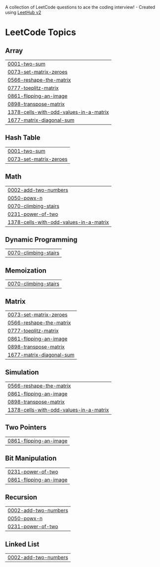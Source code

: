 A collection of LeetCode questions to ace the coding interview! - Created using [LeetHub v2](https://github.com/arunbhardwaj/LeetHub-2.0)
<!---LeetCode Topics Start-->
# LeetCode Topics
## Array
|  |
| ------- |
| [0001-two-sum](https://github.com/2203031240325/Leetcode/tree/master/0001-two-sum) |
| [0073-set-matrix-zeroes](https://github.com/2203031240325/Leetcode/tree/master/0073-set-matrix-zeroes) |
| [0566-reshape-the-matrix](https://github.com/2203031240325/Leetcode/tree/master/0566-reshape-the-matrix) |
| [0777-toeplitz-matrix](https://github.com/2203031240325/Leetcode/tree/master/0777-toeplitz-matrix) |
| [0861-flipping-an-image](https://github.com/2203031240325/Leetcode/tree/master/0861-flipping-an-image) |
| [0898-transpose-matrix](https://github.com/2203031240325/Leetcode/tree/master/0898-transpose-matrix) |
| [1378-cells-with-odd-values-in-a-matrix](https://github.com/2203031240325/Leetcode/tree/master/1378-cells-with-odd-values-in-a-matrix) |
| [1677-matrix-diagonal-sum](https://github.com/2203031240325/Leetcode/tree/master/1677-matrix-diagonal-sum) |
## Hash Table
|  |
| ------- |
| [0001-two-sum](https://github.com/2203031240325/Leetcode/tree/master/0001-two-sum) |
| [0073-set-matrix-zeroes](https://github.com/2203031240325/Leetcode/tree/master/0073-set-matrix-zeroes) |
## Math
|  |
| ------- |
| [0002-add-two-numbers](https://github.com/2203031240325/Leetcode/tree/master/0002-add-two-numbers) |
| [0050-powx-n](https://github.com/2203031240325/Leetcode/tree/master/0050-powx-n) |
| [0070-climbing-stairs](https://github.com/2203031240325/Leetcode/tree/master/0070-climbing-stairs) |
| [0231-power-of-two](https://github.com/2203031240325/Leetcode/tree/master/0231-power-of-two) |
| [1378-cells-with-odd-values-in-a-matrix](https://github.com/2203031240325/Leetcode/tree/master/1378-cells-with-odd-values-in-a-matrix) |
## Dynamic Programming
|  |
| ------- |
| [0070-climbing-stairs](https://github.com/2203031240325/Leetcode/tree/master/0070-climbing-stairs) |
## Memoization
|  |
| ------- |
| [0070-climbing-stairs](https://github.com/2203031240325/Leetcode/tree/master/0070-climbing-stairs) |
## Matrix
|  |
| ------- |
| [0073-set-matrix-zeroes](https://github.com/2203031240325/Leetcode/tree/master/0073-set-matrix-zeroes) |
| [0566-reshape-the-matrix](https://github.com/2203031240325/Leetcode/tree/master/0566-reshape-the-matrix) |
| [0777-toeplitz-matrix](https://github.com/2203031240325/Leetcode/tree/master/0777-toeplitz-matrix) |
| [0861-flipping-an-image](https://github.com/2203031240325/Leetcode/tree/master/0861-flipping-an-image) |
| [0898-transpose-matrix](https://github.com/2203031240325/Leetcode/tree/master/0898-transpose-matrix) |
| [1677-matrix-diagonal-sum](https://github.com/2203031240325/Leetcode/tree/master/1677-matrix-diagonal-sum) |
## Simulation
|  |
| ------- |
| [0566-reshape-the-matrix](https://github.com/2203031240325/Leetcode/tree/master/0566-reshape-the-matrix) |
| [0861-flipping-an-image](https://github.com/2203031240325/Leetcode/tree/master/0861-flipping-an-image) |
| [0898-transpose-matrix](https://github.com/2203031240325/Leetcode/tree/master/0898-transpose-matrix) |
| [1378-cells-with-odd-values-in-a-matrix](https://github.com/2203031240325/Leetcode/tree/master/1378-cells-with-odd-values-in-a-matrix) |
## Two Pointers
|  |
| ------- |
| [0861-flipping-an-image](https://github.com/2203031240325/Leetcode/tree/master/0861-flipping-an-image) |
## Bit Manipulation
|  |
| ------- |
| [0231-power-of-two](https://github.com/2203031240325/Leetcode/tree/master/0231-power-of-two) |
| [0861-flipping-an-image](https://github.com/2203031240325/Leetcode/tree/master/0861-flipping-an-image) |
## Recursion
|  |
| ------- |
| [0002-add-two-numbers](https://github.com/2203031240325/Leetcode/tree/master/0002-add-two-numbers) |
| [0050-powx-n](https://github.com/2203031240325/Leetcode/tree/master/0050-powx-n) |
| [0231-power-of-two](https://github.com/2203031240325/Leetcode/tree/master/0231-power-of-two) |
## Linked List
|  |
| ------- |
| [0002-add-two-numbers](https://github.com/2203031240325/Leetcode/tree/master/0002-add-two-numbers) |
<!---LeetCode Topics End-->